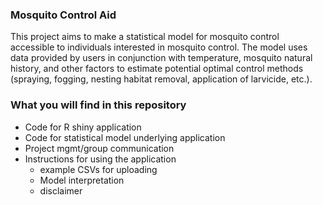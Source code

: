 ### Mosquito Control Aid 

This project aims to make a statistical model for mosquito control accessible to individuals interested in mosquito control. The model uses data provided by users in conjunction with temperature, mosquito natural history, and other factors to estimate potential optimal control methods (spraying, fogging, nesting habitat removal, application of larvicide, etc.).

### What you will find in this repository

 - Code for R shiny application
 - Code for statistical model underlying application
 - Project mgmt/group communication 
 - Instructions for using the application 
    - example CSVs for uploading
    - Model interpretation 
    - disclaimer 
 
